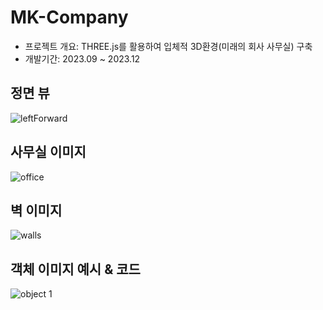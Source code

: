 # MK-Company

- 프로젝트 개요: THREE.js를 활용하여 입체적 3D환경(미래의 회사 사무실) 구축
- 개발기간: 2023.09 ~ 2023.12

## 정면 뷰

![leftForward](https://github.com/mk-isos/MK-Company/assets/121490196/7ee9a93a-514c-4f2d-beca-1957a5686c8a)

## 사무실 이미지

![office](https://github.com/mk-isos/MK-Company/assets/121490196/36f5ecc4-72c7-4e6b-a862-2a2fd0b18b55)

## 벽 이미지

![walls](https://github.com/mk-isos/MK-Company/assets/121490196/938beaac-34b3-4042-ae77-60624c01a464)

## 객체 이미지 예시 & 코드

![object 1](https://github.com/mk-isos/MK-Company/assets/121490196/21e741f4-caa5-4d91-8109-53bd78b0e5da)



